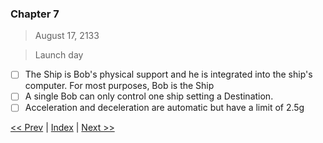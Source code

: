 ### Chapter 7

> August 17, 2133

> Launch day

- [ ] The Ship is Bob's physical support and he is integrated into the ship's computer. For most purposes, Bob is the Ship
- [ ] A single Bob can only control one ship setting a Destination.
- [ ] Acceleration and deceleration are automatic but have a limit of 2.5g

[<< Prev](./chapter_6.md) | [Index](../README.md) | [Next >>](./chapter_8.md)
